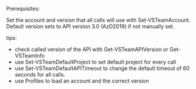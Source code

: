 Prerequisites:

Set the account and version that all calls will use with Set-VSTeamAccount.
Default version sets to API version 3.0 (AzD2019) if not manually set.

tips:

* check called version of the API with Get-VSTeamAPIVersion or Get-VSTeamInfo
* use Set-VSTeamDefaultProject to set default project for every call
* use Set-VSTeamDefaultAPITimeout to change the default timeout of 60 seconds for all calls.
* use Profiles to load an account and the correct version
